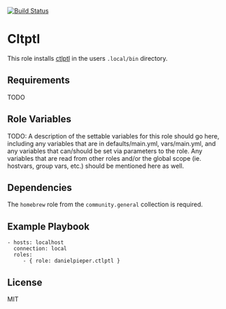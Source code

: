 [![Build Status](https://travis-ci.com/danielpieper/ansible-ctlptl.svg?branch=main)](https://travis-ci.com/danielpieper/ansible-ctlptl)

Cltptl
=========

This role installs [ctlptl](https://github.com/tilt-dev/ctlptl) in the users `.local/bin` directory.

Requirements
------------

TODO

Role Variables
--------------

TODO: A description of the settable variables for this role should go here, including any variables that are in defaults/main.yml, vars/main.yml, and any variables that can/should be set via parameters to the role. Any variables that are read from other roles and/or the global scope (ie. hostvars, group vars, etc.) should be mentioned here as well.

Dependencies
------------

The `homebrew` role from the `community.general` collection is required.

Example Playbook
----------------

```
- hosts: localhost
  connection: local
  roles:
     - { role: danielpieper.ctlptl }
```

License
-------

MIT
